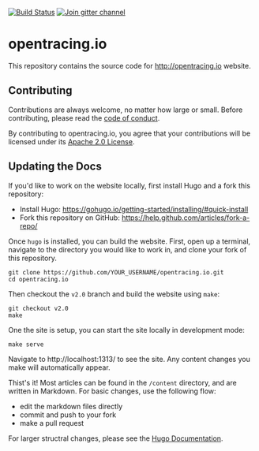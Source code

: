 [![Build Status](https://api.travis-ci.org/opentracing/opentracing.io.svg?branch=master)](https://travis-ci.org/opentracing/opentracing.io)
[![Join gitter channel](https://badges.gitter.im/opentracing/opentracing.io.svg)](https://gitter.im/opentracing/public)

# opentracing.io

This repository contains the source code for http://opentracing.io website.

## Contributing

Contributions are always welcome, no matter how large or small. Before contributing,
please read the [code of conduct](code-of-conduct.md).

By contributing to opentracing.io, you agree that your contributions will be licensed
under its [Apache 2.0 License](LICENSE.md).


## Updating the Docs
If you'd like to work on the website locally, first install Hugo and a fork this repository:
* Install Hugo: https://gohugo.io/getting-started/installing/#quick-install
* Fork this repository on GitHub: https://help.github.com/articles/fork-a-repo/

Once `hugo` is installed, you can build the website. First, open up a terminal, navigate to the directory you would like to work in, and clone your fork of this repository. 

```
git clone https://github.com/YOUR_USERNAME/opentracing.io.git
cd opentracing.io
```

Then checkout the `v2.0` branch and build the website using `make`:

```
git checkout v2.0
make
```

One the site is setup, you can start the site locally in development mode:

```
make serve
```

Navigate to http://localhost:1313/ to see the site. Any content changes you make will automatically appear.

Thist's it! Most articles can be found in the `/content` directory, and are written in Markdown. For basic changes, use the following flow:
* edit the markdown files directly 
* commit and push to your fork
* make a pull request

For larger structral changes, please see the [Hugo Documentation](https://gohugo.io/documentation/).

